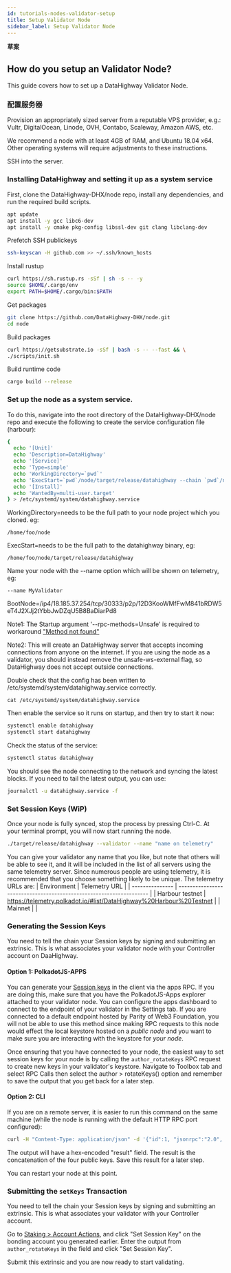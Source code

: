 ```yaml
---
id: tutorials-nodes-validator-setup
title: Setup Validator Node
sidebar_label: Setup Validator Node
---
```


**草案**

## How do you setup an Validator Node?

This guide covers how to set up a DataHighway Validator Node.


### 配置服务器

Provision an appropriately sized server from a reputable VPS provider, e.g.: Vultr, DigitalOcean, Linode, OVH, Contabo, Scaleway, Amazon AWS, etc.

We recommend a node with at least 4GB of RAM, and Ubuntu 18.04 x64. Other operating systems will require adjustments to these instructions.

SSH into the server.

### Installing DataHighway and setting it up as a system service

First, clone the DataHighway-DHX/node repo, install any dependencies, and run the required build scripts.

```bash
apt update
apt install -y gcc libc6-dev
apt install -y cmake pkg-config libssl-dev git clang libclang-dev
```

Prefetch SSH publickeys

```bash
ssh-keyscan -H github.com >> ~/.ssh/known_hosts
```

Install rustup

```bash
curl https://sh.rustup.rs -sSf | sh -s -- -y
source $HOME/.cargo/env
export PATH=$HOME/.cargo/bin:$PATH
```

Get packages

```bash
git clone https://github.com/DataHighway-DHX/node.git
cd node
```

Build packages

```bash
curl https://getsubstrate.io -sSf | bash -s -- --fast && \
./scripts/init.sh
```

Build runtime code

```bash
cargo build --release
```


### Set up the node as a system service.
To do this, navigate into the root directory of the DataHighway-DHX/node repo and execute the following to create the service configuration file (harbour):

```bash
{
  echo '[Unit]'
  echo 'Description=DataHighway'
  echo '[Service]'
  echo 'Type=simple'
  echo 'WorkingDirectory=`pwd`'
  echo 'ExecStart=`pwd`/node/target/release/datahighway --chain `pwd`/node/node/src/chain-definition-custom/chain_def_harbour.json --bootnodes BootNode --name YOURNODENAME --validator --unsafe-ws-external --unsafe-rpc-external --rpc-cors=all --rpc-methods=Unsafe --execution=native -lruntime=debug'
  echo '[Install]'
  echo 'WantedBy=multi-user.target'
} > /etc/systemd/system/datahighway.service
```

WorkingDirectory=needs to be the full path to your node project which you cloned. eg:
```
/home/foo/node
```

ExecStart=needs to be the full path to the datahighway binary, eg:
```
/home/foo/node/target/release/datahighway 
```

Name your node with the --name option which will be shown on telemetry, eg:
```
--name MyValidator
```
BootNode=/ip4/18.185.37.254/tcp/30333/p2p/12D3KooWMfFwM841bRDW5eT4J2XJj2tYbbJwDZqU5B8BaDiarPd8

Note1: The Startup argument '--rpc-methods=Unsafe' is required to workaround ["Method not found"](https://github.com/paritytech/substrate/issues/6100)

Note2: This will create an DataHighway server that accepts incoming connections from anyone on the internet. If you are using the node as a validator, you should instead remove the unsafe-ws-external flag, so DataHighway does not accept outside connections.

Double check that the config has been written to /etc/systemd/system/datahighway.service correctly.
```
cat /etc/systemd/system/datahighway.service
```

Then enable the service so it runs on startup, and then try to start it now:

```bash
systemctl enable datahighway
systemctl start datahighway
```

Check the status of the service:

```bash
systemctl status datahighway
```

You should see the node connecting to the network and syncing the latest blocks. If you need to tail the latest output, you can use:

```bash
journalctl -u datahighway.service -f
```

### Set Session Keys (WiP)

Once your node is fully synced, stop the process by pressing Ctrl-C. At your terminal prompt, you will now start running the node.

```sh
./target/release/datahighway --validator --name "name on telemetry"
```

You can give your validator any name that you like, but note that others will be able to see it, and it will be included in the list of all servers using the same telemetry server. Since numerous people are using telemetry, it is recommended that you choose something likely to be unique. The telemetry URLs are:
| Environment     | Telemetry URL                                                       |
| --------------- | ------------------------------------------------------------------- |
| Harbour testnet | https://telemetry.polkadot.io/#list/DataHighway%20Harbour%20Testnet |
| Mainnet         |                                                                     |

### Generating the Session Keys

You need to tell the chain your Session keys by signing and submitting an extrinsic. This is what associates your validator node with your Controller account on DaaHighway.

#### Option 1: PolkadotJS-APPS

You can generate your [Session keys](https://wiki.polkadot.network/en/latest/polkadot/learn/keys/#session-key) in the client via the apps RPC. If you are doing this, make sure that you have the PolkadotJS-Apps explorer attached to your validator node. You can configure the apps dashboard to connect to the endpoint of your validator in the Settings tab. If you are connected to a default endpoint hosted by Parity of Web3 Foundation, you will not be able to use this method since making RPC requests to this node would effect the local keystore hosted on a _public node_ and you want to make sure you are interacting with the keystore for _your node_.

Once ensuring that you have connected to your node, the easiest way to set session keys for your node is by calling the `author_rotateKeys` RPC request to create new keys in your validator's keystore. Navigate to Toolbox tab and select RPC Calls then select the author > rotateKeys() option and remember to save the output that you get back for a later step.

#### Option 2: CLI

If you are on a remote server, it is easier to run this command on the same machine (while the node is running with the default HTTP RPC port configured):

```sh
curl -H "Content-Type: application/json" -d '{"id":1, "jsonrpc":"2.0", "method": "author_rotateKeys", "params":[]}' http://localhost:9933
```

The output will have a hex-encoded "result" field. The result is the concatenation of the four public keys. Save this result for a later step.

You can restart your node at this point.

### Submitting the `setKeys` Transaction

You need to tell the chain your Session keys by signing and submitting an extrinsic. This is what associates your validator with your Controller account.

Go to [Staking > Account Actions](https://polkadot.js.org/apps/#/staking/actions), and click "Set Session Key" on the bonding account you generated earlier. Enter the output from `author_rotateKeys` in the field and click "Set Session Key".

Submit this extrinsic and you are now ready to start validating.
